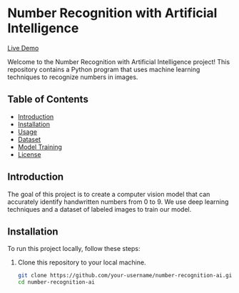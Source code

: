 # Number Recognition with Artificial Intelligence

[Live Demo](https://ravendano014.github.io/ianumbers/index.html) <!-- Si tienes un logo, puedes incluirlo aquí -->

Welcome to the Number Recognition with Artificial Intelligence project! This repository contains a Python program that uses machine learning techniques to recognize numbers in images.

## Table of Contents
- [Introduction](#introduction)
- [Installation](#installation)
- [Usage](#usage)
- [Dataset](#dataset)
- [Model Training](#model-training)
- [License](#license)

## Introduction

The goal of this project is to create a computer vision model that can accurately identify handwritten numbers from 0 to 9. We use deep learning techniques and a dataset of labeled images to train our model.

## Installation

To run this project locally, follow these steps:

1. Clone this repository to your local machine.
   ```bash
   git clone https://github.com/your-username/number-recognition-ai.git
   cd number-recognition-ai
